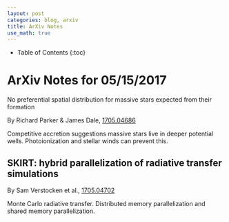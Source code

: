 ```yaml
---
layout: post
categories: blog, arxiv
title: ArXiv Notes
use_math: true
---
```


* Table of Contents
{:toc}


# ArXiv Notes for 05/15/2017


No preferential spatial distribution for massive stars expected from their formation

By Richard Parker & James Dale, [1705.04686](https://arxiv.org/abs/1705.04686)

Competitive accretion suggestions massive stars live in deeper potential wells.
Photoionization and stellar winds can prevent this.

## SKIRT: hybrid parallelization of radiative transfer simulations

By Sam Verstocken et al., [1705.04702](https://arxiv.org/abs/1705.04702)

Monte Carlo radiative transfer.  Distributed memory parallelization and shared
memory parallelization.
